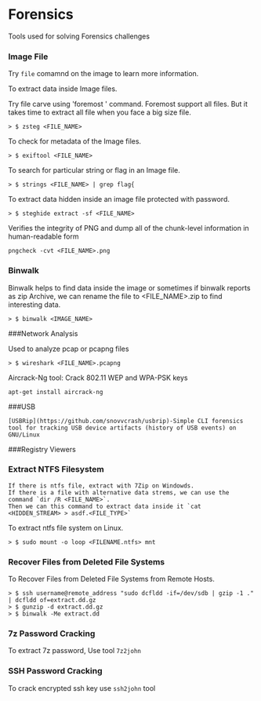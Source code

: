 # Forensics

Tools used for solving Forensics challenges

### Image File

Try `file` comamnd on the image to learn more information.

To extract data inside Image files.

Try file carve using 'foremost <filename>' command. Foremost support all files. But it takes time to extract all file when you face a big size file.

```
> $ zsteg <FILE_NAME>
```

To check for metadata of the Image files.

```
> $ exiftool <FILE_NAME>
```

To search for particular string or flag in an Image file.

```
> $ strings <FILE_NAME> | grep flag{
```

To extract data hidden inside an image file protected with password.

```
> $ steghide extract -sf <FILE_NAME>
```
Verifies the integrity of PNG and dump all of the chunk-level information in human-readable form
```
pngcheck -cvt <FILE_NAME>.png
```
### Binwalk

Binwalk helps to find data inside the image or sometimes if binwalk reports as zip Archive, we can rename the file to <FILE_NAME>.zip to find interesting data.
```
> $ binwalk <IMAGE_NAME>
```

###Network Analysis

Used to analyze pcap or pcapng files

```
> $ wireshark <FILE_NAME>.pcapng
```
Aircrack-Ng tool: Crack 802.11 WEP and WPA-PSK keys
```
apt-get install aircrack-ng
```

###USB
```
[USBRip](https://github.com/snovvcrash/usbrip)-Simple CLI forensics tool for tracking USB device artifacts (history of USB events) on GNU/Linux
```
###Registry Viewers


### Extract NTFS Filesystem

```
If there is ntfs file, extract with 7Zip on Windowds. 
If there is a file with alternative data strems, we can use the command `dir /R <FILE_NAME>`.
Then we can this command to extract data inside it `cat <HIDDEN_STREAM> > asdf.<FILE_TYPE>`
```

To extract ntfs file system on Linux.

```
> $ sudo mount -o loop <FILENAME.ntfs> mnt
```

### Recover Files from Deleted File Systems

To Recover Files from Deleted File Systems from Remote Hosts.
```
> $ ssh username@remote_address "sudo dcfldd -if=/dev/sdb | gzip -1 ." | dcfldd of=extract.dd.gz
> $ gunzip -d extract.dd.gz
> $ binwalk -Me extract.dd
```








### 7z Password Cracking

To extract 7z password, Use tool `7z2john`

### SSH Password Cracking

To crack encrypted ssh key use `ssh2john` tool